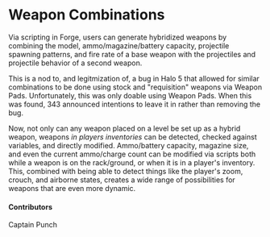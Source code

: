 # Weapon Combinations

Via scripting in Forge, users can generate hybridized weapons by combining the model, ammo/magazine/battery capacity, projectile spawning patterns, and fire rate of a base weapon with the projectiles and projectile behavior of a second weapon. 

This is a nod to, and legitmization of, a bug in Halo 5 that allowed for similar combinations to be done using stock and "requisition" weapons via Weapon Pads. Unfortunately, this was only doable using Weapon Pads. When this was found, 343 announced intentions to leave it in rather than removing the bug.

Now, not only can any weapon placed on a level be set up as a hybrid weapon, weapons *in players inventories* can be detected, checked against variables, and directly modified. Ammo/battery capacity, magazine size, and even the current ammo/charge count can be modified via scripts both while a weapon is on the rack/ground, or when it is in a player's inventory. This, combined with being able to detect things like the player's zoom, crouch, and airborne states, creates a wide range of possibilities for weapons that are even more dynamic. 

#### Contributors
Captain Punch